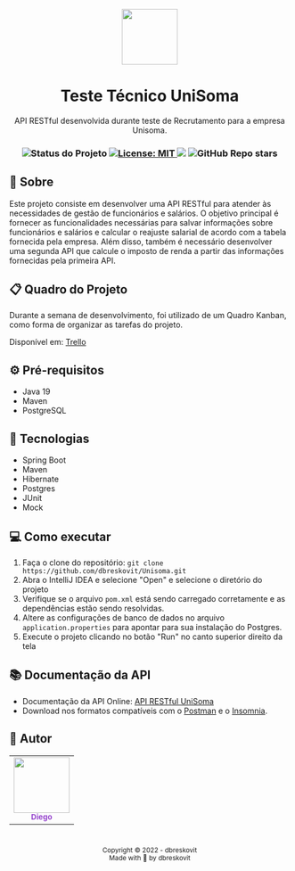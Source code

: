 <p align="center">
  <img src="https://discuss.unisoma.com/uploads/default/original/1X/bd90e6889ab45ee64700b32232c2aad2ed611aa0.png" width="100px"/>
</p>

<h1 align="center">Teste Técnico UniSoma</h1>
<p align="center">API RESTful desenvolvida durante teste de Recrutamento para a empresa Unisoma.</p>

<h3 align="center">

 <!-- Status -->
 <img alt="Status do Projeto" src="https://img.shields.io/badge/Status-Finished-lightgrey?style=for-the-badge&logo=headspace&logoColor=green&color=9644CD&labelColor=1C1E26">

 <!-- License -->
  <a href="./LICENSE" target="_blank">
    <img alt="License: MIT" src="https://img.shields.io/badge/license%20-MIT-1C1E26?style=for-the-badge&labelColor=1C1E26&color=9644CD">
  </a>

 <!-- Forks -->
 <img src="https://img.shields.io/github/forks/dbreskovit/Unisoma?&logo=Forks&style=for-the-badge&labelColor=1C1E26&color=9644CD">

 <!-- Stars -->
 <img alt="GitHub Repo stars" src="https://img.shields.io/github/stars/dbreskovit/Unisoma?style=for-the-badge&labelColor=1C1E26&color=9644CD">
</h3>

## 🎯 Sobre
Este projeto consiste em desenvolver uma API RESTful para atender às necessidades de gestão de funcionários e salários. O objetivo principal é fornecer as funcionalidades necessárias para salvar informações sobre funcionários e salários e calcular o reajuste salarial de acordo com a tabela fornecida pela empresa. Além disso, também é necessário desenvolver uma segunda API que calcule o imposto de renda a partir das informações fornecidas pela primeira API.

## 📋 Quadro do Projeto

Durante a semana de desenvolvimento, foi utilizado de um Quadro Kanban, como forma de organizar as tarefas do projeto.

Disponível em: [Trello](https://trello.com/b/qpvVZEUT/teste-de-recrutamento-api-restful-de-funcion%C3%A1rios)

## ⚙️ Pré-requisitos

- Java 19
- Maven
- PostgreSQL

## 🚀 Tecnologias

- Spring Boot
- Maven 
- Hibernate 
- Postgres 
- JUnit
- Mock

## 💻 Como executar

1. Faça o clone do repositório: `git clone https://github.com/dbreskovit/Unisoma.git`
2. Abra o IntelliJ IDEA e selecione "Open" e selecione o diretório do projeto
3. Verifique se o arquivo `pom.xml` está sendo carregado corretamente e as dependências estão sendo resolvidas.
4. Altere as configurações de banco de dados no arquivo `application.properties` para apontar para sua instalação do Postgres.
5. Execute o projeto clicando no botão "Run" no canto superior direito da tela

## 📚 Documentação da API

- Documentação da API Online: [API RESTful UniSoma](https://documenter.getpostman.com/view/25525733/2s8ZDeSdNi)
- Download nos formatos compatíveis com o [Postman](./.github/API%20RESTful%20UniSoma.postman_collection.json) e o [Insomnia](./.github/Insomnia-All_2023-01-26.json).

## 🦄 Autor

<table>
  <tr>
    <td align="center">
      <a href="https://github.com/dbreskovit" style="text-decoration: none;color: #9644CD;">
              <img src="https://avatars.githubusercontent.com/dbreskovit" width="100px"/>
            <br>
        <sub>
          <b>Diego</b>
        </sub>
      </a>
    </td>
  </tr>
</table>

#

<p align="center">
    <sub>Copyright © 2022 - dbreskovit</sub><br>
    <sub>Made with 💜 by <a href="https://github.com/dbreskovit" style="text-decoration: none;">dbreskovit</sub></a>
</p>
